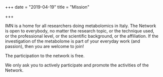 +++
date = "2019-04-19"
title = "Mission"

+++

IMN is a home for all researchers doing metabolomics in Italy. The Network is open to everybody, no matter the research topic, or the technique used, or the professional level, or the scientific background, or the affiliation. If the investigation of the metabolome is part of your everyday work (and passion), then you are welcome to join!

The participation to the network is free.

We only ask you to actively participate and promote the activities of the Network.
